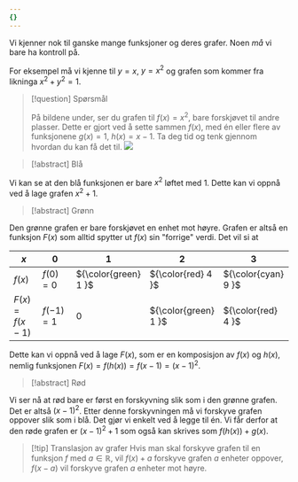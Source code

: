 ```yaml
---
{}
---
```

Vi kjenner nok til ganske mange funksjoner og deres grafer. Noen *må* vi bare ha kontroll på.

For eksempel må vi kjenne til $y = x$, $y = x^2$ og grafen som kommer fra likninga $x^2 + y^2 = 1$.

> [!question] Spørsmål 
> 
>  På bildene under, ser du grafen til $f(x)=x^2$, bare forskjøvet til andre plasser. Dette er gjort ved å sette sammen $f(x)$, med én eller flere av funksjonene $g(x)=1$, $h(x)=x-1$. Ta deg tid og tenk gjennom hvordan du kan få det til. 
![](/Files/andregradsgrafer.svg)

> [!abstract] Blå
> 

Vi kan se at den blå funksjonen er bare $x^2$ løftet med $1$. Dette kan vi oppnå ved å lage grafen $x^2 +1$. 

> [!abstract] Grønn  

Den grønne grafen er bare forskjøvet en enhet mot høyre. Grafen er altså en funksjon $F(x)$ som alltid spytter ut $f(x)$ sin "forrige" verdi. Det vil si at 

| $x$           | 0         | 1                    | 2                    | 3                   | 4                   |
| ------------- | --------- | -------------------- | -------------------- | ------------------- | ------------------- |
| $f(x)$        | $f(0)=0$  | ${\color{green} 1 }$ | ${\color{red} 4 }$   | ${\color{cyan} 9 }$ | 16                  |
| $F(x)=f(x-1)$ | $f(-1)=1$ | 0                    | ${\color{green} 1 }$ | ${\color{red} 4 }$  | ${\color{cyan} 9 }$ |

Dette kan vi oppnå ved å lage $F(x)$, som er en komposisjon av $f(x)$ og $h(x)$, nemlig funksjonen $F(x) = f(h(x))=f(x-1) = (x-1)^2$. 

> [!abstract] Rød
> 

Vi ser nå at rød bare er først en forskyvning slik som i den grønne grafen. Det er altså $(x-1)^2$. Etter denne forskyvningen må vi forskyve grafen oppover slik som i blå. Det gjør vi enkelt ved å legge til én. Vi får derfor at den røde grafen er $(x-1)^2+1$ som også kan skrives som $f(h(x))+g(x)$.

> [!tip] Translasjon av grafer
> Hvis man skal forskyve grafen til en funksjon $f$ med $a\in \mathbb{R}$, vil
>  $f(x)+a$ forskyve grafen $a$ enheter oppover,
>  $f(x-a)$ vil forskyve grafen $a$ enheter mot høyre.
>  

